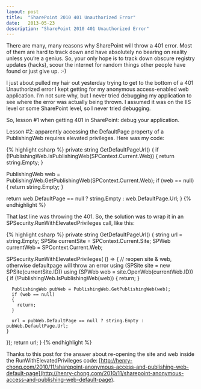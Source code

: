 ```yaml
---
layout: post
title:  "SharePoint 2010 401 Unauthorized Error"
date:   2013-05-23
description: "SharePoint 2010 401 Unauthorized Error"
---
```


There are many, many reasons why SharePoint will throw a 401 error.  Most of them are hard to track down and have absolutely no bearing on reality unless you’re a genius.  So, your only hope is to track down obscure registry updates (hacks), scour the internet for random things other people have found or just give up.  :-)

I just about pulled my hair out yesterday trying to get to the bottom of a 401 Unauthorized error I kept getting for my anonymous access-enabled web application.  I’m not sure why, but I never tried debugging my application to see where the error was actually being thrown.  I assumed it was on the IIS level or some SharePoint level, so I never tried debugging.

So, lesson #1 when getting 401 in SharePoint: debug your application.

Lesson #2: apparently accessing the DefaultPage property of a PublishingWeb requires elevated privileges.  Here was my code:

{% highlight csharp %}
private string GetDefaultPageUrl()
{
  if (!PublishingWeb.IsPublishingWeb(SPContext.Current.Web))
  {
    return string.Empty;
  }

  PublishingWeb web = PublishingWeb.GetPublishingWeb(SPContext.Current.Web);
  if (web == null)
  {
    return string.Empty;
  }

  return web.DefaultPage == null ? string.Empty : web.DefaultPage.Url;
}
{% endhighlight %}

That last line was throwing the 401. So, the solution was to wrap it in an SPSecurity.RunWithElevatedPrivileges call, like this:

{% highlight csharp %}
private string GetDefaultPageUrl()
{
  string url = string.Empty;
  SPSite currentSite = SPContext.Current.Site;
  SPWeb currentWeb = SPContext.Current.Web;

  SPSecurity.RunWithElevatedPrivileges(
  () =>
  {
    // reopen site & web, otherwise defaultpage will throw an error
    using (SPSite site = new SPSite(currentSite.ID))
    using (SPWeb web = site.OpenWeb(currentWeb.ID))
    {
      if (!PublishingWeb.IsPublishingWeb(web))
      {
        return;
      }

      PublishingWeb pubWeb = PublishingWeb.GetPublishingWeb(web);
      if (web == null)
      {
        return;
      }

      url = pubWeb.DefaultPage == null ? string.Empty : pubWeb.DefaultPage.Url;
    }
  });
  return url;
}
{% endhighlight %}

Thanks to this post for the answer about re-opening the site and web inside the RunWithElevatedPrivileges code:
[http://henry-chong.com/2010/11/sharepoint-anonymous-access-and-publishing-web-default-page](http://henry-chong.com/2010/11/sharepoint-anonymous-access-and-publishing-web-default-page).
